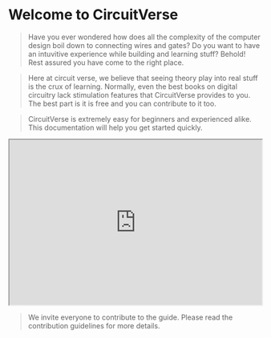 # Welcome to CircuitVerse
> Have you ever wondered how does all the complexity of the computer design boil down to connecting wires and gates? Do you want to have an intuvitive experience while building and learning stuff? Behold! Rest assured you have come to the right place. 

> Here at circuit verse, we believe that seeing theory play into real stuff is the crux of learning. Normally, even the best books on digital circuitry lack stimulation features that CircuitVerse provides to you. The best part is it is free and you can contribute to it too.

> CircuitVerse is extremely easy for beginners and experienced alike. This documentation will help you get started quickly.

<p style="text-align:center">
          <iframe width="100%" height="330px" src="https://circuitverse.org/simulator/embed/701" id="projectPreview" scrolling="no" webkitAllowFullScreen mozAllowFullScreen allowFullScreen> </iframe>
  </p>

> We invite everyone to contribute to the guide. Please read the contribution guidelines for more details.
